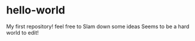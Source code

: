 # hello-world
My first repository! feel free to Slam down some ideas
Seems to be a hard world to edit!
